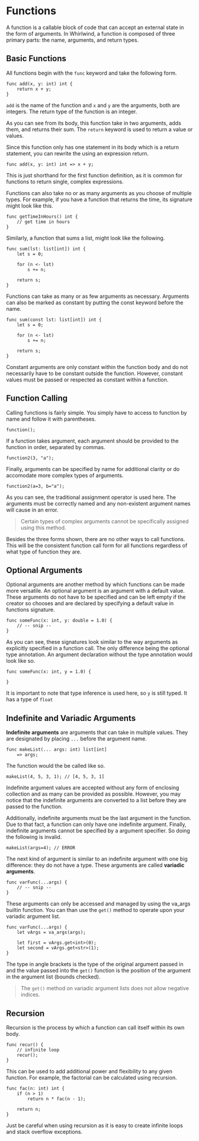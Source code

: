 # Functions

A function is a callable block of code that can accept an external state in the form of arguments.
In Whirlwind, a function is composed of three primary parts: the name, arguments, and return
types.  

## Basic Functions

All functions begin with the `func` keyword and take the following form.

    func add(x, y: int) int {
        return x + y;
    }

`add` is the name of the function and `x` and `y` are the arguments, both are integers.
The return type of the function is an integer.

As you can see from its body, this function take in two arguments, adds them, and returns
their sum.  The `return` keyword is used to return a value or values.  

Since this function only has one statement in its body which is a return statement,
you can rewrite the using an expression return.

    func add(x, y: int) int => x + y;

This is just shorthand for the first function definition, as it is common for functions to
return single, complex expressions.

Functions can also take no or as many arguments as you choose of multiple types.  For example,
if you have a function that returns the time, its signature might look like this.

    func getTimeInHours() int {
        // get time in hours
    }

Similarly, a function that sums a list, might look like the following.

    func sum(lst: list[int]) int {
        let s = 0;

        for (n <- lst)
            s += n;

        return s;
    }

Functions can take as many or as few arguments as necessary.  Arguments
can also be marked as constant by putting the const keyword before the
name.

    func sum(const lst: list[int]) int {
        let s = 0;

        for (n <- lst)
            s += n;

        return s;
    }

Constant arguments are only constant within the function body and do not
necessarily have to be constant outside the function.  However, constant
values must be passed or respected as constant within a function.

## Function Calling

Calling functions is fairly simple.  You simply have to
access to function by name and follow it with parentheses.

    function();

If a function takes argument, each argument should be provided
to the function in order, separated by commas.

    function2(3, "a");

Finally, arguments can be specified by name for additional clarity
or do accomodate more complex types of arguments.

    function2(a=3, b="a");

As you can see, the traditional assignment operator is used here.
The arguments must be correctly named and any non-existent argument
names will cause in an error.

> Certain types of complex arguments cannot be specifically assigned
> using this method.

Besides the three forms shown, there are no other ways to call functions.
This will be the consistent function call form for all functions regardless
of what type of function they are.

## Optional Arguments

Optional arguments are another method by which functions can be
made more versatile.  An optional argument is an argument with a default value.  
These arguments do not have to be specified and can be left empty if
the creator so chooses and are declared by specifying a default value in
functions signature.

    func someFunc(x: int, y: double = 1.0) {
        // -- snip --
    }

As you can see, these signatures look similar to the way arguments
as explicitly specified in a function call.  The only
difference being the optional type annotation.  An argument declaration without
the type annotation would look like so.

    func someFunc(x: int, y = 1.0) {

    }

It is important to note that type inference is used here, so `y` is still typed.
It has a type of `float`

## Indefinite and Variadic Arguments

**Indefinite arguments** are arguments that can take in multiple values.  They are
designated by placing `...` before the argument name.

    func makeList(... args: int) list[int]
        => args;

The function would the be called like so.

    makeList(4, 5, 3, 1); // [4, 5, 3, 1]

Indefinite argument values are accepted without any form of enclosing collection
and as many can be provided as possible.  However, you may notice that
the indefinite arguments are converted to a list before they are passed to the function.

Additionally, indefinite arguments must be the last argument in the function.
Due to that fact, a function can only have one indefinite argument.  Finally,
indefinite arguments cannot be specified by a argument specifier.  So doing the following
is invalid.

    makeList(args=4); // ERROR

The next kind of argument is similar to an indefinite argument with one big difference:
they do not have a type.  These arguments are called **variadic arguments**.

    func varFunc(...args) {
        // -- snip --
    }

These arguments can only be accessed and managed by using the va_args builtin
function.  You can than use the `get()` method to operate upon your
variadic argument list.

    func varFunc(...args) {
        let vArgs = va_args(args);

        let first = vArgs.get<int>(0);
        let second = vArgs.get<str>(1);
    }

The type in angle brackets is the type of the original argument passed in
and the value passed into the `get()` function is the position of the argument
in the argument list (bounds checked).  

> The `get()` method on variadic argument lists does not allow negative indices.

## Recursion

Recursion is the process by which a function can call itself within its
own body.

    func recur() {
        // infinite loop
        recur();
    }

This can be used to add additional power and flexibility to any given function.
For example, the factorial can be calculated using recursion.

    func fac(n: int) int {
        if (n > 1)
            return n * fac(n - 1);

        return n;
    }

Just be careful when using recursion as it is easy to create infinite loops
and stack overflow exceptions.